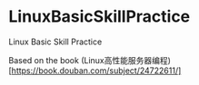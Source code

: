 # LinuxBasicSkillPractice
Linux Basic Skill Practice

Based on the book (Linux高性能服务器编程)[https://book.douban.com/subject/24722611/]
